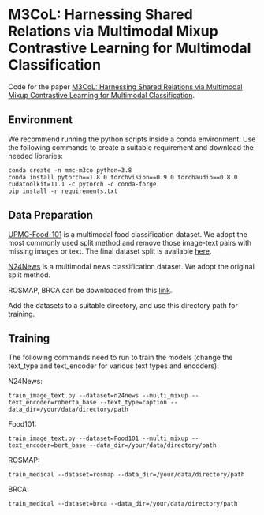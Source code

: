 # M3CoL: Harnessing Shared Relations via Multimodal Mixup Contrastive Learning for Multimodal Classification
Code for the paper [M3CoL: Harnessing Shared Relations via Multimodal Mixup Contrastive Learning for Multimodal Classification](https://arxiv.org/abs/2409.17777).


## Environment
We recommend running the python scripts inside a conda environment. Use the following commands to create a suitable requirement and download the needed libraries:
```
conda create -n mmc-m3co python=3.8
conda install pytorch==1.8.0 torchvision==0.9.0 torchaudio==0.8.0 cudatoolkit=11.1 -c pytorch -c conda-forge
pip install -r requirements.txt
```

## Data Preparation
[UPMC-Food-101](https://visiir.isir.upmc.fr/explore) is a multimodal food classification dataset. We adopt the most commonly used split method and remove those image-text pairs with missing images or text. The final dataset split is available [here](https://drive.google.com/drive/folders/11U1pjjQ5z6NaG9Gojo6QrSbIqEMYft7m?usp=share_link).

[N24News](https://github.com/billywzh717/n24news) is a multimodal news classification dataset. We adopt the original split method.

ROSMAP, BRCA can be downloaded from this [link](https://github.com/txWang/MOGONET/).

Add the datasets to a suitable directory, and use this directory path for training.

## Training

The following commands need to run to train the models (change the text_type and text_encoder for various text types and encoders):

N24News:
```
train_image_text.py --dataset=n24news --multi_mixup --text_encoder=roberta_base --text_type=caption --data_dir=/your/data/directory/path
```

Food101:
```
train_image_text.py --dataset=Food101 --multi_mixup --text_encoder=bert_base --data_dir=/your/data/directory/path
```

ROSMAP:
```
train_medical --dataset=rosmap --data_dir=/your/data/directory/path
```

BRCA:
```
train_medical --dataset=brca --data_dir=/your/data/directory/path
```